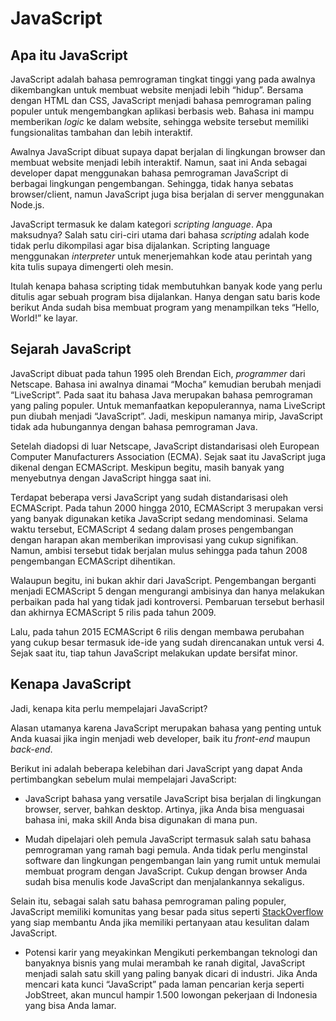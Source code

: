 # JavaScript
## Apa itu JavaScript
JavaScript adalah bahasa pemrograman tingkat tinggi yang pada awalnya dikembangkan untuk membuat website menjadi lebih “hidup”. Bersama dengan HTML dan CSS, JavaScript menjadi bahasa pemrograman paling populer untuk mengembangkan aplikasi berbasis web. Bahasa ini mampu memberikan *logic* ke dalam website, sehingga website tersebut memiliki fungsionalitas tambahan dan lebih interaktif.

Awalnya JavaScript dibuat supaya dapat berjalan di lingkungan browser dan membuat website menjadi lebih interaktif. Namun, saat ini Anda sebagai developer dapat menggunakan bahasa pemrograman JavaScript di berbagai lingkungan pengembangan. Sehingga, tidak hanya sebatas browser/client, namun JavaScript juga bisa berjalan di server menggunakan Node.js.

JavaScript termasuk ke dalam kategori *scripting language*. Apa maksudnya? Salah satu ciri-ciri utama dari bahasa *scripting* adalah kode tidak perlu dikompilasi agar bisa dijalankan. Scripting language menggunakan *interpreter* untuk menerjemahkan kode atau perintah yang kita tulis supaya dimengerti oleh mesin.

Itulah kenapa bahasa scripting tidak membutuhkan banyak kode yang perlu ditulis agar sebuah program bisa dijalankan. Hanya dengan satu baris kode berikut Anda sudah bisa membuat program yang menampilkan teks “Hello, World!” ke layar.

## Sejarah JavaScript

JavaScript dibuat pada tahun 1995 oleh Brendan Eich, *programmer* dari Netscape. Bahasa ini awalnya dinamai “Mocha” kemudian berubah menjadi “LiveScript”. Pada saat itu bahasa Java merupakan bahasa pemrograman yang paling populer. Untuk memanfaatkan kepopulerannya, nama LiveScript pun diubah menjadi “JavaScript”. Jadi, meskipun namanya mirip, JavaScript tidak ada hubungannya dengan bahasa pemrograman Java.

Setelah diadopsi di luar Netscape, JavaScript distandarisasi oleh European Computer Manufacturers Association (ECMA). Sejak saat itu JavaScript juga dikenal dengan ECMAScript. Meskipun begitu, masih banyak yang menyebutnya dengan JavaScript hingga saat ini.

Terdapat beberapa versi JavaScript yang sudah distandarisasi oleh ECMAScript. Pada tahun 2000 hingga 2010, ECMAScript 3 merupakan versi yang banyak digunakan ketika JavaScript sedang mendominasi. Selama waktu tersebut, ECMAScript 4 sedang dalam proses pengembangan dengan harapan akan memberikan improvisasi yang cukup signifikan. Namun, ambisi tersebut tidak berjalan mulus sehingga pada tahun 2008 pengembangan ECMAScript dihentikan.

Walaupun begitu, ini bukan akhir dari JavaScript. Pengembangan berganti menjadi ECMAScript 5 dengan mengurangi ambisinya dan hanya melakukan perbaikan pada hal yang tidak jadi kontroversi. Pembaruan tersebut berhasil dan akhirnya ECMAScript 5 rilis pada tahun 2009.

Lalu, pada tahun 2015 ECMAScript 6 rilis dengan membawa perubahan yang cukup besar termasuk ide-ide yang sudah direncanakan untuk versi 4. Sejak saat itu, tiap tahun JavaScript melakukan update bersifat minor.

## Kenapa JavaScript
Jadi, kenapa kita perlu mempelajari JavaScript?

Alasan utamanya karena JavaScript merupakan bahasa yang penting untuk Anda kuasai jika ingin menjadi web developer, baik itu *front-end* maupun *back-end*.

Berikut ini adalah beberapa kelebihan dari JavaScript yang dapat Anda pertimbangkan sebelum mulai mempelajari JavaScript:

* JavaScript bahasa yang versatile
JavaScript bisa berjalan di lingkungan browser, server, bahkan desktop. Artinya, jika Anda bisa menguasai bahasa ini, maka skill Anda bisa digunakan di mana pun.

* Mudah dipelajari oleh pemula
JavaScript termasuk salah satu bahasa pemrograman yang ramah bagi pemula. Anda tidak perlu menginstal software dan lingkungan pengembangan lain yang rumit untuk memulai membuat program dengan JavaScript. Cukup dengan browser Anda sudah bisa menulis kode JavaScript dan menjalankannya sekaligus.

Selain itu, sebagai salah satu bahasa pemrograman paling populer, JavaScript memiliki komunitas yang besar pada situs seperti [StackOverflow](https://stackoverflow.com/questions/tagged/javascript) yang siap membantu Anda jika memiliki pertanyaan atau kesulitan dalam JavaScript.

* Potensi karir yang meyakinkan
Mengikuti perkembangan teknologi dan banyaknya bisnis yang mulai merambah ke ranah digital, JavaScript menjadi salah satu skill yang paling banyak dicari di industri. Jika Anda mencari kata kunci “JavaScript” pada laman pencarian kerja seperti JobStreet, akan muncul hampir 1.500 lowongan pekerjaan di Indonesia yang bisa Anda lamar.